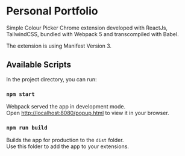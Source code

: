# Personal Portfolio

Simple Colour Picker Chrome extension developed with ReactJs, TailwindCSS, bundled with Webpack 5 and transcompiled with Babel.

The extension is using Manifest Version 3.

## Available Scripts

In the project directory, you can run:

### `npm start`

Webpack served the app in development mode.\
Open [http://localhost:8080/popup.html](http://localhost:8080/popup.html) to view it in your browser.

### `npm run build`

Builds the app for production to the `dist` folder.\
Use this folder to add the app to your extensions.
